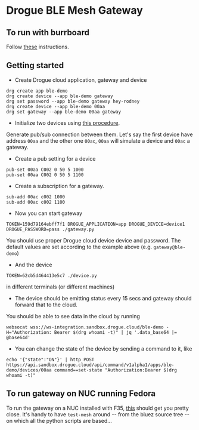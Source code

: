 # Drogue BLE Mesh Gateway

## To run with burrboard

Follow [these](burrboard.md) instructions.

## Getting started

* Create Drogue cloud application, gateway and device

```
drg create app ble-demo
drg create device --app ble-demo gateway
drg set password --app ble-demo gateway hey-rodney
drg create device --app ble-demo 00aa
drg set gateway --app ble-demo 00aa gateway
```

* Initialize two devices using [this procedure](mesh.md).

Generate pub/sub connection between them. Let's say the first device have address `00aa` and the other one `00ac`, `00aa` will simulate a device and `00ac` a gateway.

* Create a pub setting for a device

```
pub-set 00aa C002 0 50 5 1000
pub-set 00aa C002 0 50 5 1100
```

* Create a subscription for a gateway.

```
sub-add 00ac c002 1000
sub-add 00ac c002 1100

```

* Now you can start gateway

```
TOKEN=159d79164ebff7f1 DROGUE_APPLICATION=app DROGUE_DEVICE=device1 DROGUE_PASSWORD=pass ./gateway.py
```
You should use proper Drogue cloud device device and password. The default values are set according to the example above (e.g. `gateway@ble-demo`)

* And the device

```
TOKEN=62cb5d464413e5c7 ./device.py
```
in different terminals (or different machines)

* The device should be emitting status every 15 secs and gateway should forward that to the cloud.

You should be able to see data in the cloud by running

```
websocat wss://ws-integration.sandbox.drogue.cloud/ble-demo -H="Authorization: Bearer $(drg whoami -t)" | jq '.data_base64 |= @base64d'
```

* You can change the state of the device by sending a command to it, like

```
echo '{"state":"ON"}' | http POST https://api.sandbox.drogue.cloud/api/command/v1alpha1/apps/ble-demo/devices/00aa command==set-state "Authorization:Bearer $(drg whoami -t)"
```

## To run gateway on NUC running Fedora

To run the gateway on a NUC installed with F35, [this](nuc.md) should
get you pretty close. It's handy to have `test-mesh` around -- from
the bluez source tree -- on which all the python scripts are based...


